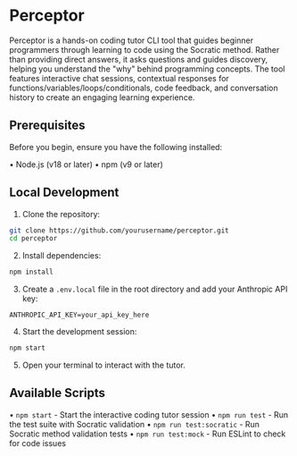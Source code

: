 # Perceptor

Perceptor is a hands-on coding tutor CLI tool that guides beginner programmers through learning to code using the Socratic method. Rather than providing direct answers, it asks questions and guides discovery, helping you understand the "why" behind programming concepts. The tool features interactive chat sessions, contextual responses for functions/variables/loops/conditionals, code feedback, and conversation history to create an engaging learning experience.

## Prerequisites

Before you begin, ensure you have the following installed:

• Node.js (v18 or later)
• npm (v9 or later)

## Local Development

1. Clone the repository:

```bash
git clone https://github.com/yourusername/perceptor.git
cd perceptor
```

2. Install dependencies:

```bash
npm install
```

3. Create a `.env.local` file in the root directory and add your Anthropic API key:

```
ANTHROPIC_API_KEY=your_api_key_here
```

4. Start the development session:

```bash
npm start
```

5. Open your terminal to interact with the tutor.

## Available Scripts

• `npm start` - Start the interactive coding tutor session
• `npm run test` - Run the test suite with Socratic validation
• `npm run test:socratic` - Run Socratic method validation tests
• `npm run test:mock` - Run ESLint to check for code issues
